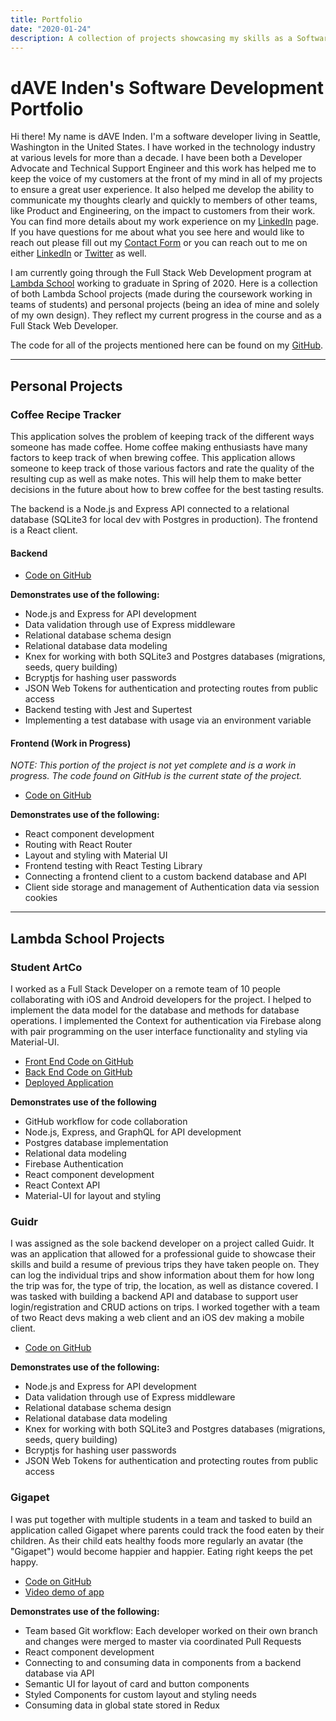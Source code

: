 ```yaml
---
title: Portfolio
date: "2020-01-24"
description: A collection of projects showcasing my skills as a Software Developer
---
```


# dAVE Inden's Software Development Portfolio

Hi there! My name is dAVE Inden. I'm a software developer living in Seattle, Washington in the United States. I have worked in the technology industry at various levels for more than a decade. I have been both a Developer Advocate and Technical Support Engineer and this work has helped me to keep the voice of my customers at the front of my mind in all of my projects to ensure a great user experience. It also helped me develop the ability to communicate my thoughts clearly and quickly to members of other teams, like Product and Engineering, on the impact to customers from their work. You can find more details about my work experience on my [LinkedIn](https://www.linkedin.com/in/davidinden/) page. If you have questions for me about what you see here and would like to reach out please fill out my [Contact Form](https://forms.gle/UqLk3EjGZspfCavL7) or you can reach out to me on either [LinkedIn](https://www.linkedin.com/in/davidinden/) or [Twitter](https://twitter.com/daveskull81) as well.

I am currently going through the Full Stack Web Development program at [Lambda School](https://lambdaschool.com/courses/full-stack-web-development) working to graduate in Spring of 2020. Here is a collection of both Lambda School projects (made during the coursework working in teams of students) and personal projects (being an idea of mine and solely of my own design). They reflect my current progress in the course and as a Full Stack Web Developer.

The code for all of the projects mentioned here can be found on my [GitHub](https://github.com/daveskull81).

---

## Personal Projects

### **Coffee Recipe Tracker**

This application solves the problem of keeping track of the different ways someone has made coffee. Home coffee making enthusiasts have many factors to keep track of when brewing coffee. This application allows someone to keep track of those various factors and rate the quality of the resulting cup as well as make notes. This will help them to make better decisions in the future about how to brew coffee for the best tasting results.

The backend is a Node.js and Express API connected to a relational database (SQLite3 for local dev with Postgres in production). The frontend is a React client.

#### **Backend**

* [Code on GitHub](https://github.com/daveskull81/coffee-recipe-tracker-api)

**Demonstrates use of the following:**

* Node.js and Express for API development
* Data validation through use of Express middleware
* Relational database schema design
* Relational database data modeling
* Knex for working with both SQLite3 and Postgres databases (migrations, seeds, query building)
* Bcryptjs for hashing user passwords
* JSON Web Tokens for authentication and protecting routes from public access
* Backend testing with Jest and Supertest
* Implementing a test database with usage via an environment variable

#### **Frontend** (Work in Progress)  

*NOTE: This portion of the project is not yet complete and is a work in progress. The code found on GitHub is the current state of the project.*

* [Code on GitHub](https://github.com/daveskull81/coffee-recipe-tracker-front-end)

**Demonstrates use of the following:**

* React component development
* Routing with React Router
* Layout and styling with Material UI
* Frontend testing with React Testing Library
* Connecting a frontend client to a custom backend database and API
* Client side storage and management of Authentication data via session cookies

---

## Lambda School Projects

### Student ArtCo

I worked as a Full Stack Developer on a remote team of 10 people collaborating with iOS and Android developers for the project. I helped to implement the data model for the database and methods for database operations. I implemented the Context for authentication via Firebase along with pair programming on the user interface functionality and styling via Material-UI.

* [Front End Code on GitHub](https://github.com/Lambda-School-Labs/student-art-collection-fe)
* [Back End Code on GitHub](https://github.com/Lambda-School-Labs/student-art-collection-be)
* [Deployed Application](https://www.studentartco.com/)

**Demonstrates use of the following**

* GitHub workflow for code collaboration
* Node.js, Express, and GraphQL for API development
* Postgres database implementation
* Relational data modeling
* Firebase Authentication
* React component development
* React Context API
* Material-UI for layout and styling


### Guidr

I was assigned as the sole backend developer on a project called Guidr. It was an application that allowed for a professional guide to showcase their skills and build a resume of previous trips they have taken people on. They can log the individual trips and show information about them for how long the trip was for, the type of trip, the location, as well as distance covered. I was tasked with building a backend API and database to support user login/registration and CRUD actions on trips. I worked together with a team of two React devs making a web client and an iOS dev making a mobile client.

* [Code on GitHub](https://github.com/Buildweek-guidr/backend)

**Demonstrates use of the following:**

* Node.js and Express for API development
* Data validation through use of Express middleware
* Relational database schema design
* Relational database data modeling
* Knex for working with both SQLite3 and Postgres databases (migrations, seeds, query building)
* Bcryptjs for hashing user passwords
* JSON Web Tokens for authentication and protecting routes from public access

### **Gigapet**

I was put together with multiple students in a team and tasked to build an application called Gigapet where parents could track the food eaten by their children. As their child eats healthy foods more regularly an avatar (the "Gigapet") would become happier and happier. Eating right keeps the pet happy.

* [Code on GitHub](https://github.com/daveskull81/Gigapet-FE)
* [Video demo of app](https://youtu.be/5hbrnGxfslY)

**Demonstrates use of the following:**

* Team based Git workflow: Each developer worked on their own branch and changes were merged to master via coordinated Pull Requests
* React component development
* Connecting to and consuming data in components from a backend database via API
* Semantic UI for layout of card and button components
* Styled Components for custom layout and styling needs
* Consuming data in global state stored in Redux

<!-- ### **Refugee Stories**

I was put together with multiple students in a team and tasked with building two static pages to be a landing site for our project. One was to be a home page and another to provide information about the team members doing the work. The project was to build an application called Refugee Stories where displaced people can come to share their story of being a refugee. By helping them share their stories others can learn more about the real people at the heart of the refugee crisis.

* [Code on GitHub](https://github.com/daveskull81/refugee-stories)
* [Published Version](https://daveskull81.github.io/refugee-stories/)

**Demonstrates use of the following:**
* Semantic HTML
* CSS (preprocessed with [Less](http://lesscss.org))
* Flexbox for layout
* Responsive design principles
* Desktop first design -->